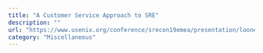 ```yaml
---
title: "A Customer Service Approach to SRE"
description: ""
url: "https://www.usenix.org/conference/srecon19emea/presentation/looney"
category: "Miscellaneous"
---
```

